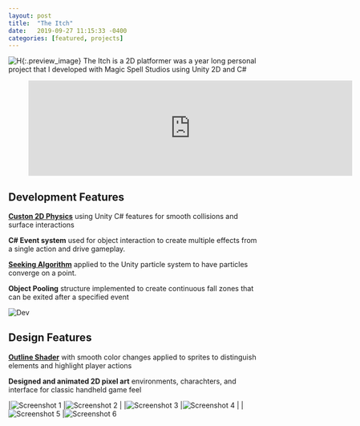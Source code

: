 ```yaml
---
layout: post
title:  "The Itch"
date:   2019-09-27 11:15:33 -0400
categories: [featured, projects]
---
```


![H]({{site.url}}/media/TheItch/Flower10x.png){:.preview_image}
The Itch is a 2D platformer was a year long personal project that I developed with Magic Spell Studios using Unity 2D and C#

<!--more-->

<figure>
<iframe src="https://store.steampowered.com/widget/1095520/" frameborder="0" width="646" height="190"></iframe>
</figure>


## Development Features

**[Custon 2D Physics]({{site.url}}/theitch/2018/12/12/custom-physics.html)** 
using Unity C# features for smooth collisions and surface interactions 

**C# Event system** used for object interaction to create multiple effects from a single action and drive gameplay.

**[Seeking Algorithm]({{site.url}}/theitch/2018/12/11/particle-pursuit.html)** 
applied to the Unity particle system to have particles converge on a point. 

**Object Pooling** structure implemented to create continuous fall zones that can be exited after a specified event

![Dev]({{site.url}}/media/TheItch/Explosion.gif)

## Design Features

**[Outline Shader]({{site.url}}/theitch/2019/02/10/outline-shader.html)**
with smooth color changes applied to sprites to distinguish elements and highlight player actions

**Designed and animated 2D pixel art** environments, charachters, and interface for classic handheld game feel

|![Screenshot 1]({{site.url}}/media/TheItch/Screenshots/screenshot_large_01.png) |![Screenshot 2]({{site.url}}/media/TheItch/Screenshots/screenshot_large_02.png) | 
|![Screenshot 3]({{site.url}}/media/TheItch/Screenshots/screenshot_large_03.png) |![Screenshot 4]({{site.url}}/media/TheItch/Screenshots/screenshot_large_04.png) |
|![Screenshot 5]({{site.url}}/media/TheItch/Screenshots/screenshot_large_05.png) |![Screenshot 6]({{site.url}}/media/TheItch/Screenshots/screenshot_large_06.png) 